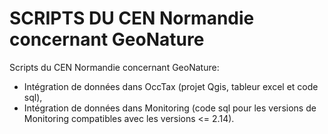 # SCRIPTS DU CEN Normandie concernant GeoNature
Scripts du CEN Normandie concernant GeoNature:
- Intégration de données dans OccTax (projet Qgis, tableur excel et code sql),
- Intégration de données dans Monitoring (code sql pour les versions de Monitoring compatibles avec les versions <= 2.14).
